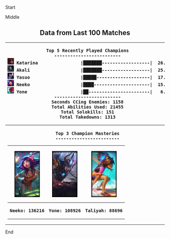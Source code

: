 

Start



Middle

<!---LOL-STATS-START-HERE--->
<h2 align='center'> Data from Last 100 Matches </h2><table align='center'><tr></tr><tr><th><pre>Top 5 Recently Played Champions
-------------------------
<img src='readme-lol-items/Katarina.png' alt='drawing' width='20'/> Katarina                |███████------------------|  26.00%
<img src='readme-lol-items/Akali.png' alt='drawing' width='20'/> Akali                   |███████------------------|  25.00%
<img src='readme-lol-items/Yasuo.png' alt='drawing' width='20'/> Yasuo                   |█████--------------------|  17.00%
<img src='readme-lol-items/Neeko.png' alt='drawing' width='20'/> Neeko                   |████---------------------|  15.00%
<img src='readme-lol-items/Yone.png' alt='drawing' width='20'/> Yone                    |██-----------------------|   6.00%
-------------------------
Seconds CCing Enemies: 1158
Total Abilities Used: 21455
Total Solokills: 151
Total Takedowns: 1313
</pre></th><th><pre>Last Played
-----------
<img align='center' src='readme-lol-items/Katarina_29.png' alt='drawing' width='80'/>
</pre></th></tr>
<tr></tr>
<tr><th><pre>Top 3 Champion Masteries
------------------------</pre><table align='center'>
<tr></tr>
<tr>
<th><pre><img align='center' src='readme-lol-items/Neeko_0.png' alt='drawing' width='80'/></pre></th>
<th><pre><img align='center' src='readme-lol-items/Yone_19.png' alt='drawing' width='80'/></pre></th>
<th><pre><img align='center' src='readme-lol-items/Taliyah_3.png' alt='drawing' width='80'/></pre></th>
</tr>
<tr></tr>
<tr>
<th><pre>Neeko: 136216</pre></th><th><pre>Yone: 108926</pre></th><th><pre>Taliyah: 88696</pre></th></tr>
</table>
</th></tr></table>

<!---LOL-STATS-END-HERE--->






End





